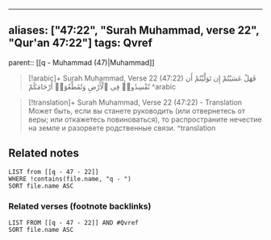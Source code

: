 
---
aliases: ["47:22", "Surah Muhammad, verse 22", "Qur'an 47:22"]
tags: Qvref
---

parent:: [[q - Muhammad (47)|Muhammad]]

> [!arabic]+ Surah Muhammad, Verse 22 (47:22)
> <span class="quran-arabic">فَهَلْ عَسَيْتُمْ إِن تَوَلَّيْتُمْ أَن تُفْسِدُوا۟ فِى ٱلْأَرْضِ وَتُقَطِّعُوٓا۟ أَرْحَامَكُمْ</span>
^arabic

> [!translation]+ Surah Muhammad, Verse 22 (47:22) - Translation
> Может быть, если вы станете руководить (или отвернетесь от веры; или откажетесь повиноваться), то распространите нечестие на земле и разорвете родственные связи.
^translation



## Related notes
```dataview
LIST from [[q - 47 - 22]]
WHERE !contains(file.name, "q - ")
SORT file.name ASC
```

### Related verses (footnote backlinks)
```dataview
LIST FROM [[q - 47 - 22]] AND #Qvref
SORT file.name ASC
```

